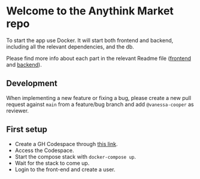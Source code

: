 # Welcome to the Anythink Market repo

To start the app use Docker. It will start both frontend and backend, including all the relevant dependencies, and the db.

Please find more info about each part in the relevant Readme file ([frontend](frontend/readme.md) and [backend](backend/README.md)).

## Development

When implementing a new feature or fixing a bug, please create a new pull request against `main` from a feature/bug branch and add `@vanessa-cooper` as reviewer.

## First setup

- Create a GH Codespace through [this link](https://github.com/codespaces/).
- Access the Codespace.
- Start the compose stack with `docker-compose up`.
- Wait for the stack to come up.
- Login to the front-end and create a user.
